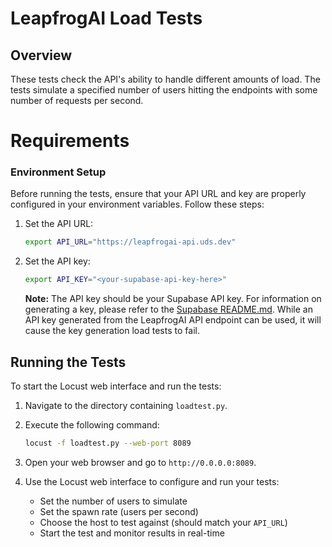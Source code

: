 # LeapfrogAI Load Tests

## Overview

These tests check the API's ability to handle different amounts of load. The tests simulate a specified number of users hitting the endpoints with some number of requests per second.

# Requirements

### Environment Setup

Before running the tests, ensure that your API URL and key are properly configured in your environment variables. Follow these steps:

1. Set the API URL:
   ```bash
   export API_URL="https://leapfrogai-api.uds.dev"
   ```

2. Set the API key:
   ```bash
   export API_KEY="<your-supabase-api-key-here>"
   ```

   **Note:** The API key should be your Supabase API key. For information on generating a key, please refer to the [Supabase README.md](../../packages/supabase/README.md). While an API key generated from the LeapfrogAI API endpoint can be used, it will cause the key generation load tests to fail.

## Running the Tests

To start the Locust web interface and run the tests:

1. Navigate to the directory containing `loadtest.py`.

2. Execute the following command:
   ```bash
   locust -f loadtest.py --web-port 8089
   ```

3. Open your web browser and go to `http://0.0.0.0:8089`.

4. Use the Locust web interface to configure and run your tests:
   - Set the number of users to simulate
   - Set the spawn rate (users per second)
   - Choose the host to test against (should match your `API_URL`)
   - Start the test and monitor results in real-time